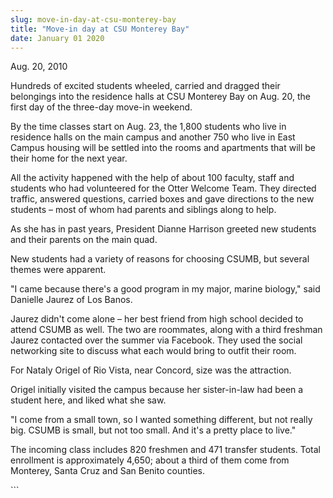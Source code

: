 ```yaml
---
slug: move-in-day-at-csu-monterey-bay
title: "Move-in day at CSU Monterey Bay"
date: January 01 2020
---
```


 
<p>Aug. 20, 2010</p>
<p>
  Hundreds of excited students wheeled, carried and dragged their belongings
  into the residence halls at CSU Monterey Bay on Aug. 20, the first day of the
  three-day move-in weekend.
</p>
<p>
  By the time classes start on Aug. 23, the 1,800 students who live in residence
  halls on the main campus and another 750 who live in East Campus housing will
  be settled into the rooms and apartments that will be their home for the next
  year.
</p>
<p>
  All the activity happened with the help of about 100 faculty, staff and
  students who had volunteered for the Otter Welcome Team. They directed
  traffic, answered questions, carried boxes and gave directions to the new
  students – most of whom had parents and siblings along to help.
</p>
<p>
  As she has in past years, President Dianne Harrison greeted new students and
  their parents on the main quad.
</p>
<p>
  New students had a variety of reasons for choosing CSUMB, but several themes
  were apparent.
</p>
<p>
  "I came because there's a good program in my major, marine biology," said
  Danielle Jaurez of Los Banos.
</p>
<p>
  Jaurez didn't come alone – her best friend from high school decided to attend
  CSUMB as well. The two are roommates, along with a third freshman Jaurez
  contacted over the summer via Facebook. They used the social networking site
  to discuss what each would bring to outfit their room.
</p>
<p>For Nataly Origel of Rio Vista, near Concord, size was the attraction.</p>
<p>
  Origel initially visited the campus because her sister-in-law had been a
  student here, and liked what she saw.
</p>
<p>
  "I come from a small town, so I wanted something different, but not really
  big. CSUMB is small, but not too small. And it's a pretty place to live."
</p>
<p>
  The incoming class includes 820 freshmen and 471 transfer students. Total
  enrollment is approximately 4,650; about a third of them come from Monterey,
  Santa Cruz and San Benito counties.
</p>
<p></p>
```
